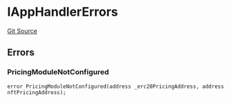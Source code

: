# IAppHandlerErrors
[Git Source](https://github.com/thrackle-io/tron/blob/bb9fb29098b7e62d948f810420d516cd6ca78012/src/common/IErrors.sol)


## Errors
### PricingModuleNotConfigured

```solidity
error PricingModuleNotConfigured(address _erc20PricingAddress, address nftPricingAddress);
```

